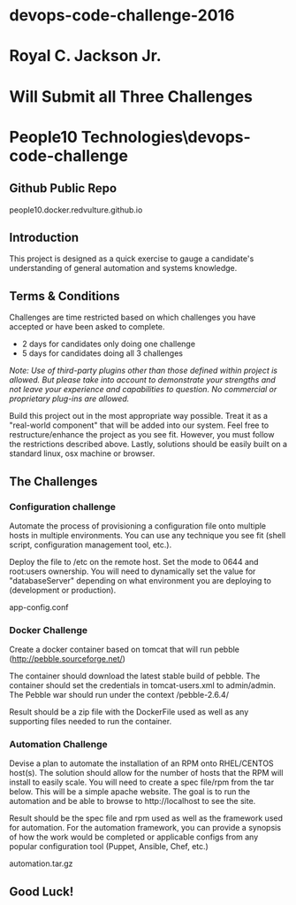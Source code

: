 # devops-code-challenge-2016
# Royal C. Jackson Jr.
# Will Submit all Three Challenges
# People10 Technologies\devops-code-challenge

## Github Public Repo
people10.docker.redvulture.github.io


## Introduction

This project is designed as a quick exercise to gauge a candidate's
understanding of general automation and systems knowledge.

## Terms & Conditions

Challenges are time restricted based on which challenges you have accepted or
have been asked to complete.

- 2 days for candidates only doing one challenge
- 5 days for candidates doing all 3 challenges

*Note: Use of third-party plugins other than those defined within project
is allowed. But please take into account to demonstrate your strengths and
not leave your experience and capabilities to question. No commercial or
proprietary plug-ins are allowed.*

Build this project out in the most appropriate way possible.  Treat it as a
"real-world component" that will be added into our system.  Feel free to
restructure/enhance the project as you see fit. However, you must follow the
restrictions described above. Lastly, solutions should be easily built on
a standard linux, osx machine or browser.

## The Challenges

### Configuration challenge

Automate the process of provisioning a configuration file onto multiple hosts
in multiple environments. You can use any technique you see fit (shell script,
configuration management tool, etc.). 

Deploy the file to /etc on the remote host.
Set the mode to 0644 and root:users ownership. 
You will need to dynamically set the value for "databaseServer" depending on 
what environment you are deploying to (development or production).

app-config.conf

### Docker Challenge

Create a docker container based on tomcat that will run pebble 
(http://pebble.sourceforge.net/)

The container should download the latest stable build of pebble.
The container should set the credentials in tomcat-users.xml to admin/admin.
The Pebble war should run under the context /pebble-2.6.4/

Result should be a zip file with the DockerFile used as well as any supporting
files needed to run the container. 


### Automation Challenge

Devise a plan to automate the installation of an RPM onto RHEL/CENTOS host(s).
The solution should allow for the number of hosts that the RPM will install to 
easily scale. You will need to create a spec file/rpm from the tar below. This
will be a simple apache website. The goal is to run the automation and be able
to browse to http://localhost to see the site.

Result should be the spec file and rpm used as well as the framework used for
automation. For the automation framework, you can provide a synopsis of how
the work would be completed or applicable configs from any popular 
configuration tool (Puppet, Ansible, Chef, etc.)

automation.tar.gz

## Good Luck!
